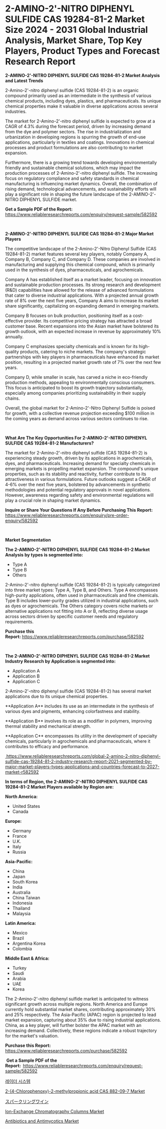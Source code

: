 <p><h1>2-AMINO-2'-NITRO DIPHENYL SULFIDE CAS 19284-81-2 Market Size 2024 - 2031 Global Industrial Analysis, Market Share, Top Key Players, Product Types and Forecast Research Report</h1></p><p><strong>2-AMINO-2'-NITRO DIPHENYL SULFIDE CAS 19284-81-2 Market Analysis and Latest Trends</strong></p>
<p><p>2-Amino-2'-nitro diphenyl sulfide (CAS 19284-81-2) is an organic compound primarily used as an intermediate in the synthesis of various chemical products, including dyes, plastics, and pharmaceuticals. Its unique chemical properties make it valuable in diverse applications across several industries.</p><p>The market for 2-Amino-2'-nitro diphenyl sulfide is expected to grow at a CAGR of 4.3% during the forecast period, driven by increasing demand from the dye and polymer sectors. The rise in industrialization and urbanization in developing regions is spurring the growth of end-use applications, particularly in textiles and coatings. Innovations in chemical processes and product formulations are also contributing to market expansion.</p><p>Furthermore, there is a growing trend towards developing environmentally friendly and sustainable chemical solutions, which may impact the production processes of 2-Amino-2'-nitro diphenyl sulfide. The increasing focus on regulatory compliance and safety standards in chemical manufacturing is influencing market dynamics. Overall, the combination of rising demand, technological advancements, and sustainability efforts will play a significant role in shaping the future landscape of the 2-AMINO-2'-NITRO DIPHENYL SULFIDE market.</p></p>
<p><strong>Get a Sample PDF of the Report:&nbsp;</strong> <a href="https://www.reliableresearchreports.com/enquiry/request-sample/582592?utm_campaign=38&utm_medium=2&utm_source=Github&utm_content=ia&utm_term=09122024&utm_id=2-amino-2-nitro-diphenyl-sulfide-cas-19284-81-2">https://www.reliableresearchreports.com/enquiry/request-sample/582592</a></p>
<p>&nbsp;</p>
<p><strong>2-AMINO-2'-NITRO DIPHENYL SULFIDE CAS 19284-81-2 Major Market Players</strong></p>
<p><p>The competitive landscape of the 2-Amino-2'-Nitro Diphenyl Sulfide (CAS 19284-81-2) market features several key players, notably Company A, Company B, Company C, and Company D. These companies are involved in manufacturing and supplying this chemical compound, which is primarily used in the synthesis of dyes, pharmaceuticals, and agrochemicals.</p><p>Company A has established itself as a market leader, focusing on innovation and sustainable production processes. Its strong research and development (R&D) capabilities have allowed for the release of advanced formulations that cater to diverse industrial applications. With a projected annual growth rate of 8% over the next five years, Company A aims to increase its market share significantly, capitalizing on expanding demand in emerging markets.</p><p>Company B focuses on bulk production, positioning itself as a cost-effective provider. Its competitive pricing strategy has attracted a broad customer base. Recent expansions into the Asian market have bolstered its growth outlook, with an expected increase in revenue by approximately 10% annually. </p><p>Company C emphasizes specialty chemicals and is known for its high-quality products, catering to niche markets. The company's strategic partnerships with key players in pharmaceuticals have enhanced its market position, resulting in a projected market growth rate of 7% over the next few years.</p><p>Company D, while smaller in scale, has carved a niche in eco-friendly production methods, appealing to environmentally conscious consumers. This focus is anticipated to boost its growth trajectory substantially, especially among companies prioritizing sustainability in their supply chains.</p><p>Overall, the global market for 2-Amino-2'-Nitro Diphenyl Sulfide is poised for growth, with a collective revenue projection exceeding $100 million in the coming years as demand across various sectors continues to rise.</p></p>
<p>&nbsp;</p>
<p><strong>What Are The Key Opportunities For 2-AMINO-2'-NITRO DIPHENYL SULFIDE CAS 19284-81-2 Manufacturers?</strong></p>
<p><p>The market for 2-Amino-2'-nitro diphenyl sulfide (CAS 19284-81-2) is experiencing steady growth, driven by its applications in agrochemicals, dyes, and pharmaceuticals. Increasing demand for specialty chemicals in emerging markets is propelling market expansion. The compound's unique properties, such as its stability and reactivity, further contribute to its attractiveness in various formulations. Future outlooks suggest a CAGR of 4-6% over the next five years, bolstered by advancements in synthetic methodologies and potential regulatory approvals in novel applications. However, awareness regarding safety and environmental regulations will play a crucial role in shaping market dynamics.</p></p>
<p><strong>Inquire or Share Your Questions If Any Before Purchasing This Report:</strong> <a href="https://www.reliableresearchreports.com/enquiry/pre-order-enquiry/582592?utm_campaign=38&utm_medium=2&utm_source=Github&utm_content=ia&utm_term=09122024&utm_id=2-amino-2-nitro-diphenyl-sulfide-cas-19284-81-2">https://www.reliableresearchreports.com/enquiry/pre-order-enquiry/582592</a></p>
<p>&nbsp;</p>
<p><strong>Market Segmentation</strong></p>
<p><strong>The 2-AMINO-2'-NITRO DIPHENYL SULFIDE CAS 19284-81-2 Market Analysis by types is segmented into:</strong></p>
<p><ul><li>Type A</li><li>Type B</li><li>Others</li></ul></p>
<p><p>2-Amino-2'-nitro diphenyl sulfide (CAS 19284-81-2) is typically categorized into three market types: Type A, Type B, and Others. Type A encompasses high-purity applications, often used in pharmaceuticals and fine chemicals. Type B includes lower-purity grades utilized in industrial applications, such as dyes or agrochemicals. The Others category covers niche markets or alternative applications not fitting into A or B, reflecting diverse usage across sectors driven by specific customer needs and regulatory requirements.</p></p>
<p><strong>Purchase this Report:&nbsp;</strong><a href="https://www.reliableresearchreports.com/purchase/582592?utm_campaign=38&utm_medium=2&utm_source=Github&utm_content=ia&utm_term=09122024&utm_id=2-amino-2-nitro-diphenyl-sulfide-cas-19284-81-2">https://www.reliableresearchreports.com/purchase/582592</a></p>
<p>&nbsp;</p>
<p><strong>The 2-AMINO-2'-NITRO DIPHENYL SULFIDE CAS 19284-81-2 Market Industry Research by Application is segmented into:</strong></p>
<p><ul><li>Application A</li><li>Application B</li><li>Application C</li></ul></p>
<p><p>2-Amino-2'-nitro diphenyl sulfide (CAS 19284-81-2) has several market applications due to its unique chemical properties. </p><p>**Application A** includes its use as an intermediate in the synthesis of various dyes and pigments, enhancing colorfastness and stability.  </p><p>**Application B** involves its role as a modifier in polymers, improving thermal stability and mechanical strength.  </p><p>**Application C** encompasses its utility in the development of specialty chemicals, particularly in agrochemicals and pharmaceuticals, where it contributes to efficacy and performance.</p></p>
<p><a href="https://www.reliableresearchreports.com/global-2-amino-2-nitro-diphenyl-sulfide-cas-19284-81-2-industry-research-report-2021-segmented-by-major-market-players-types-applications-and-countries-forecast-to-2027-market-r582592?utm_campaign=38&utm_medium=2&utm_source=Github&utm_content=ia&utm_term=09122024&utm_id=2-amino-2-nitro-diphenyl-sulfide-cas-19284-81-2">&nbsp;https://www.reliableresearchreports.com/global-2-amino-2-nitro-diphenyl-sulfide-cas-19284-81-2-industry-research-report-2021-segmented-by-major-market-players-types-applications-and-countries-forecast-to-2027-market-r582592</a></p>
<p><strong>In terms of Region, the 2-AMINO-2'-NITRO DIPHENYL SULFIDE CAS 19284-81-2 Market Players available by Region are:</strong></p>
<p>
    <p> <strong> North America: </strong>
        <ul>
            <li>United States</li>
            <li>Canada</li>
        </ul>
        </p> 
    <p> <strong> Europe: </strong>
        <ul>
            <li>Germany</li>
            <li>France</li>
            <li>U.K.</li>
            <li>Italy</li>
            <li>Russia</li>
        </ul>
        </p> 
    <p> <strong> Asia-Pacific: </strong>
        <ul>
            <li>China</li>
            <li>Japan</li>
            <li>South Korea</li>
            <li>India</li>
            <li>Australia</li>
            <li>China Taiwan</li>
            <li>Indonesia</li>
            <li>Thailand</li>
            <li>Malaysia</li>
        </ul>
        </p> 
    <p> <strong> Latin America: </strong>
        <ul>
            <li>Mexico</li>
            <li>Brazil</li>
            <li>Argentina Korea</li>
            <li>Colombia</li>
        </ul>
        </p> 
    <p> <strong> Middle East & Africa: </strong>
        <ul>
            <li>Turkey</li>
            <li>Saudi</li>
            <li>Arabia</li>
            <li>UAE</li>
            <li>Korea</li>
        </ul>
    </p>
    </p>
<p><p>The 2-Amino-2'-nitro diphenyl sulfide market is anticipated to witness significant growth across multiple regions. North America and Europe currently hold substantial market shares, contributing approximately 30% and 25% respectively. The Asia-Pacific (APAC) region is projected to lead market expansion, capturing about 35% due to rising industrial applications. China, as a key player, will further bolster the APAC market with an increasing demand. Collectively, these regions indicate a robust trajectory for the market's valuation.</p></p>
<p><strong>Purchase this Report: </strong><a href="https://www.reliableresearchreports.com/purchase/582592?utm_campaign=38&utm_medium=2&utm_source=Github&utm_content=ia&utm_term=09122024&utm_id=2-amino-2-nitro-diphenyl-sulfide-cas-19284-81-2">https://www.reliableresearchreports.com/purchase/582592</a></p>
<p>&nbsp;<strong>Get a Sample PDF of the Report:&nbsp;&nbsp;</strong><a href="https://www.reliableresearchreports.com/enquiry/request-sample/582592?utm_campaign=38&utm_medium=2&utm_source=Github&utm_content=ia&utm_term=09122024&utm_id=2-amino-2-nitro-diphenyl-sulfide-cas-19284-81-2">https://www.reliableresearchreports.com/enquiry/request-sample/582592</a></p>
<p><strong></strong></p>
<p><p><a href="https://github.com/laholand/Market-Research-Report-List-6/blob/main/346673527377.md?utm_campaign=38&utm_medium=2&utm_source=Github&utm_content=ia&utm_term=09122024&utm_id=2-amino-2-nitro-diphenyl-sulfide-cas-19284-81-2">레이더 시스템</a></p><p><a href="https://github.com/petbigbeepjn/Market-Research-Report-List-1/blob/main/2-4-chlorophenoxy-2-methylpropionic-acid-cas-882-09-7-market.md?utm_campaign=38&utm_medium=2&utm_source=Github&utm_content=ia&utm_term=09122024&utm_id=2-amino-2-nitro-diphenyl-sulfide-cas-19284-81-2">2-(4-Chlorophenoxy)-2-methylpropionic acid CAS 882-09-7 Market</a></p><p><a href="https://github.com/mohamedbakry57/Market-Research-Report-List-6/blob/main/973157427331.md?utm_campaign=38&utm_medium=2&utm_source=Github&utm_content=ia&utm_term=09122024&utm_id=2-amino-2-nitro-diphenyl-sulfide-cas-19284-81-2">スパークリングワイン</a></p><p><a href="https://www.linkedin.com/pulse/t-insight-dial-ziosf?utm_campaign=38&utm_medium=2&utm_source=Github&utm_content=ia&utm_term=09122024&utm_id=2-amino-2-nitro-diphenyl-sulfide-cas-19284-81-2">Ion-Exchange Chromatography Columns Market</a></p><p><a href="https://github.com/dmitriyvo6rog/Market-Research-Report-List-1/blob/main/antibiotics-and-antimycotics-market.md?utm_campaign=38&utm_medium=2&utm_source=Github&utm_content=ia&utm_term=09122024&utm_id=2-amino-2-nitro-diphenyl-sulfide-cas-19284-81-2">Antibiotics and Antimycotics Market</a></p></p>